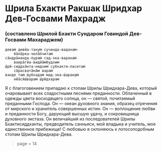 
# Шрила Бхакти Ракшак Шридхар Дев-Госвами Махрадж

### (составлено Шрилой Бхакти Сундаром Говиндой Дев-Госвами Махараджем)

    девам̇ дивйа-танум̇ сучанда-ваданам̇-
        ба̄ла̄рка-чела̄н̃читам̇
    са̄ндра̄нанда-пурам̇ сад-эка-варанам̇
        ваира̄гйа-видйа̄мбудхим
    ш́рӣ-сиддха̄нта-нидхим̇ субхакти-ласитам̇
        са̄расвата̄на̄м варам̇
    ванде там̇ ш́убхадам̇ мад-эка-ш́аран̣ам̇
        нйа̄сӣш́варам̇ ш́рӣдхарам

Я с благоговением припадаю к стопам Шрилы Шридхара-Дева, который очаровывает всех сладостными песнями преданности. Облаченный в одежды цвета восходящего солнца, он — святой, почитаемый преданными Господа. Он — океан духовного знания, образец отречения от мирского и хранитель совершенных истин. Он — воплощение любви и преданности Богу, дарующий высшую удачу, и сокровищница духовного экстаза. Он величайший из последователей Шрилы Бхактисиддханты, предводитель санньяси, мой владыка и учитель, мое единственное прибежище! С любовью я склоняюсь к лотосоподобным стопам Шрилы Шридхара-Дева.


> page = 14